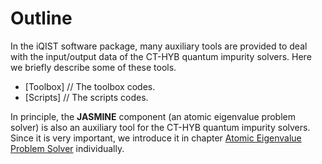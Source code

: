 # Outline

In the iQIST software package, many auxiliary tools are provided to deal with the input/output data of the CT-HYB quantum impurity solvers. Here we briefly describe some of these tools.

* [Toolbox] // The toolbox codes.
* [Scripts] // The scripts codes.

In principle, the **JASMINE** component (an atomic eigenvalue problem solver) is also an auxiliary tool for the CT-HYB quantum impurity solvers. Since it is very important, we introduce it in chapter [Atomic Eigenvalue Problem Solver](../ch05/index.md) individually.
